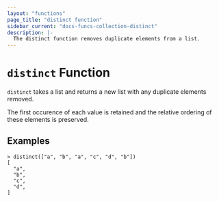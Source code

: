 ```yaml
---
layout: "functions"
page_title: "distinct function"
sidebar_current: "docs-funcs-collection-distinct"
description: |-
  The distinct function removes duplicate elements from a list.
---
```


# `distinct` Function

`distinct` takes a list and returns a new list with any duplicate elements
removed.

The first occurence of each value is retained and the relative ordering of
these elements is preserved.

## Examples

```
> distinct(["a", "b", "a", "c", "d", "b"])
[
  "a",
  "b",
  "c",
  "d",
]
```

